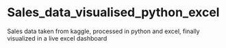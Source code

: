 # Sales_data_visualised_python_excel
Sales data taken from kaggle, processed in python and excel, finally visualized in a live excel dashboard
